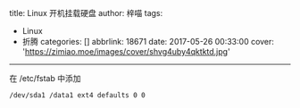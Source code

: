title: Linux 开机挂载硬盘
author: 梓喵
tags:
  - Linux
  - 折腾
categories: []
abbrlink: 18671
date: 2017-05-26 00:33:00
cover: 'https://zimiao.moe/images/cover/shvg4uby4qktktd.jpg'
---
在 /etc/fstab 中添加
```bash
/dev/sda1 /data1 ext4 defaults 0 0
```